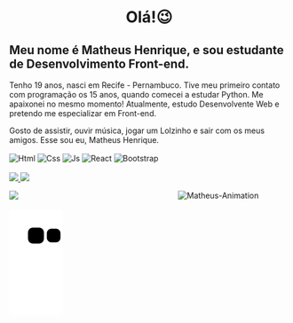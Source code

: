 <h1 align="center">
    Olá!😉
</h1>

## Meu nome é Matheus Henrique, e sou estudante de Desenvolvimento Front-end.

Tenho 19 anos, nasci em Recife - Pernambuco. Tive meu primeiro contato 
com programação os 15 anos, quando comecei a estudar Python. Me 
apaixonei no mesmo momento! Atualmente, estudo Desenvolvente Web 
e pretendo me especializar em Front-end. 

Gosto de assistir, ouvir música, jogar um Lolzinho e sair com os meus amigos. 
Esse sou eu, Matheus Henrique. 

<div>
    <img align="center" alt="Html" height="30" width="110" src="https://img.shields.io/badge/HTML5-E34F26?style=for-the-badge&logo=html5&logoColor=white">
    <img align="center" alt="Css" height="30" width="100" src="https://img.shields.io/badge/CSS3-1572B6?style=for-the-badge&logo=css3&logoColor=white">
    <img align="center" alt="Js" height="30" width="100" src="https://img.shields.io/badge/JavaScript-F7DF1E?style=for-the-badge&logo=javascript&logoColor=black">
    <img align="center" alt="React" height="30" width="100" src="https://img.shields.io/badge/React-20232A?style=for-the-badge&logo=react&logoColor=61DAFB">
    <img align="center" alt="Bootstrap" height="30" width="100" src="https://img.shields.io/badge/Bootstrap-563D7C?style=for-the-badge&logo=bootstrap&logoColor=white">
</div>
<br>
<div>
  <a href="https://github.com/mateushenriquedasilva">
  <img height="180em" src="https://github-readme-stats.vercel.app/api?username=mateushenriquedasilva&show_icons=true&theme=dracula&include_all_commits=true&count_private=true"/>
  <img height="180em" src="https://github-readme-stats.vercel.app/api/top-langs/?username=mateushenriquedasilva&layout=compact&langs_count=7&theme=dracula"/>
</div>
    
<div style="display:inline_block">
<a href="https://picasion.com/"><img align="right" src="https://i.picasion.com/pic91/fa0fc733ee415d12b2de2f0e8c979b1e.gif" width="200" height="200" border="0" alt="Matheus-Animation"/></a>
    
  <a href="https://www.linkedin.com/in/matheus-henrique-54a673197" target="_blank"><img src="https://img.shields.io/badge/-LinkedIn-%230077B5?style=for-the-badge&logo=linkedin&logoColor=white" target="_blank"></a> 
 
  ![Snake animation](https://github.com/mateushenriquedasilva/mateushenriquedasilva/blob/output/github-contribution-grid-snake.svg)
 
</div>
